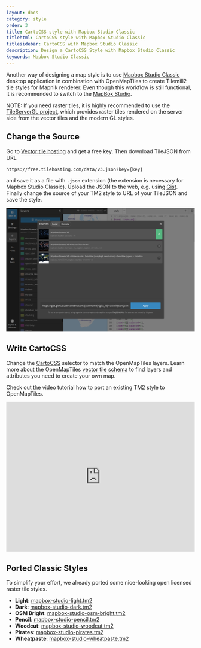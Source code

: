 ```yaml
---
layout: docs
category: style
order: 3
title: CartoCSS style with Mapbox Studio Classic
titlehtml: CartoCSS style with Mapbox Studio Classic
titlesidebar: CartoCSS with Mapbox Studio Classic
description: Design a CartoCSS Style with Mapbox Studio Classic
keywords: Mapbox Studio Classic
---
```


Another way of designing a map style is to use [Mapbox Studio Classic](https://www.mapbox.com/help/define-mapbox-studio-classic/) desktop application in combination with OpenMapTiles to create Tilemill2 tile styles for Mapnik renderer. Even though this workflow is still functional, it is recommended to switch to the [MapBox Studio](/docs/style/mapbox-studio/).

NOTE: If you need raster tiles, it is highly recommended to use the [TileServerGL project](https://openmaptiles.org/docs/host/tileserver-gl/), which provides raster tiles rendered on the server side from the vector tiles and the modern GL styles.


## Change the Source

Go to [Vector tile hosting](https://maptiler.com/cloud/) and get a free key. Then download TileJSON from URL
```
https://free.tilehosting.com/data/v3.json?key={key}
```
and save it as a file with `.json` extension (the extension is necessary for Mapbox Studio Classic). Upload the JSON to the web, e.g. using [Gist](https://gist.github.com/). Finally change the source of your TM2 style to URL of your TileJSON and save the style.

![Mapbox Studio Classic change of the source](/media/mapbox_studio_classic_change_url.png)

## Write CartoCSS

Change the [CartoCSS](https://www.mapbox.com/help/getting-started-cartocss/) selector to match the OpenMapTiles layers. Learn more about the OpenMapTiles [vector tile schema](/schema) to find layers and attributes you need to create your own map.

Check out the video tutorial how to port an existing TM2 style to OpenMapTiles.

<iframe width="100%" height="400" src="https://www.youtube.com/embed/JFQ7_9jvEFM" frameborder="0" allowfullscreen></iframe>

## Ported Classic Styles

To simplify your effort, we already ported some nice-looking open licensed raster tile styles.

- **Light**:
  [mapbox-studio-light.tm2](https://github.com/openmaptiles/mapbox-studio-light.tm2/)
- **Dark**:
  [mapbox-studio-dark.tm2](https://github.com/openmaptiles/mapbox-studio-dark.tm2/)
- **OSM Bright**:
  [mapbox-studio-osm-bright.tm2](https://github.com/openmaptiles/mapbox-studio-osm-bright.tm2/)
- **Pencil**:
  [mapbox-studio-pencil.tm2](https://github.com/openmaptiles/mapbox-studio-pencil.tm2/)
- **Woodcut**:
  [mapbox-studio-woodcut.tm2](https://github.com/openmaptiles/mapbox-studio-woodcut.tm2/)
- **Pirates**:
  [mapbox-studio-pirates.tm2](https://github.com/openmaptiles/mapbox-studio-pirates.tm2/)
- **Wheatpaste**:
  [mapbox-studio-wheatpaste.tm2](https://github.com/openmaptiles/mapbox-studio-wheatpaste.tm2/)
